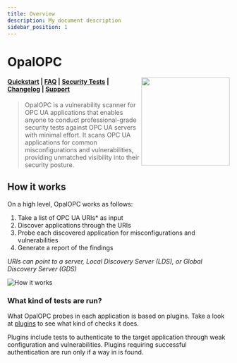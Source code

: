```yaml
---
title: Overview
description: My document description
sidebar_position: 1
---
```


# OpalOPC

<img src="/img/opalopc-logo-no-text.png" height="200" align="right"/>

#### [Quickstart](get-started/quick-start.md) | [FAQ](faq.md) | [Security Tests](/docs/category/plugins) | [Changelog](changelog.md) | [Support](mailto:info@opalopc.com)

>OpalOPC is a vulnerability scanner for OPC UA applications that enables anyone to conduct professional-grade security tests against OPC UA servers with minimal effort. It scans OPC UA applications for common misconfigurations and vulnerabilities, providing unmatched visibility into their security posture.

## How it works

On a high level, OpalOPC works as follows:

1. Take a list of OPC UA URIs* as input
2. Discover applications through the URIs
3. Probe each discovered application for misconfigurations and vulnerabilities
4. Generate a report of the findings

*URIs can point to a server, Local Discovery Server (LDS), or Global Discovery Server (GDS)*

![How it works](/img/how-it-works.png)

### What kind of tests are run?

What OpalOPC probes in each application is based on plugins. Take a look at [plugins](/docs/category/plugins) to see what kind of checks it does.

Plugins include tests to authenticate to the target application through weak configuration and vulnerabilities. Plugins requiring successful authentication are run only if a way in is found.

